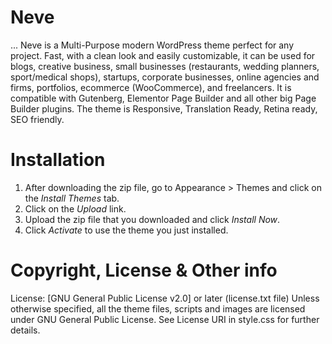 # Neve #
...
Neve is a Multi-Purpose modern WordPress theme perfect for any project. Fast, with a clean look and easily customizable, it can be used for blogs, creative business, small businesses (restaurants, wedding planners, sport/medical shops), startups, corporate businesses, online agencies and firms, portfolios, ecommerce (WooCommerce), and freelancers. It is compatible with Gutenberg, Elementor Page Builder and all other big Page Builder plugins. The theme is Responsive, Translation Ready, Retina ready, SEO friendly.

# Installation #
1. After downloading the zip file, go to Appearance > Themes and click on the *Install Themes* tab.
2. Click on the *Upload* link.
3. Upload the zip file that you downloaded and click *Install Now*.
4. Click *Activate* to use the theme you just installed.

# Copyright, License & Other info #

License: [GNU General Public License v2.0] or later (license.txt file) 
Unless otherwise specified, all the theme files, scripts and images are licensed under GNU General Public License. See License URI in style.css for further details.

